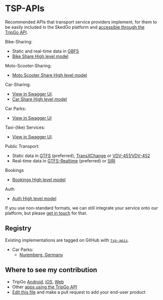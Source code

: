 # TSP-APIs

Recommended APIs that transport service providers implement, for them to be easily included in the SkedGo platform and [accessible through the TripGo API](https://developer.tripgo.com).

Bike-Sharing:

- Static and real-time data in [GBFS](https://github.com/NABSA/gbfs)
- [Bike Share High level model](docs/BikeShare.md) 

Moto-Scooter-Sharing:

- [Moto Scooter Share High level model](docs/MotoScooterShare.md)

Car-Sharing:

- [View in Swagger UI](http://petstore.swagger.io/?url=https://raw.githubusercontent.com/skedgo/TSP-APIs/master/car-share.swagger.yaml).
- [Car Share High level model](docs/CarShare.md)

Car Parks:

- [View in Swagger UI](http://petstore.swagger.io/?url=https://raw.githubusercontent.com/skedgo/TSP-APIs/master/car-park.swagger.yaml)

Taxi-(like) Services:

- [View in Swagger UI](http://petstore.swagger.io/?url=https://raw.githubusercontent.com/skedgo/TSP-APIs/master/taxi.swagger.yaml).

Public Transport:

- Static data in [GTFS](https://developers.google.com/transit/gtfs/reference/) (preferred), [TransXChange](http://naptan.dft.gov.uk/transxchange/) or [VDV-451/VDV-452](http://gdal.org/drv_vdv.html)
- Real-time data in [GTFS-Realtime](https://developers.google.com/transit/gtfs-realtime/reference/) (preferred) or [SIRI](http://user47094.vs.easily.co.uk/siri/)

Bookings
- [Bookings High level model](docs/Bookings.md) 

Auth
- [Auth High level model](docs/Auth.md)

If you use non-standard formats, we can still integrate your service onto our platform, but please [get in touch](mailto:api@tripgo.com) for that.


## Registry

Existing implementations are tagged on GitHub with [`tsp-apis`](https://github.com/topics/tsp-apis).

- Car Parks:
  - [Nuremberg, Germany](https://github.com/skedgo/de-nuremberg-api)
  

## Where to see my contribution

* TripGo [Android](https://play.google.com/store/apps/details?id=com.buzzhives.android.tripplanner), [iOS](https://itunes.apple.com/app/tripgo/id533630842), [Web](https://tripgo.com/)
* Other [apps using the TripGo API](https://skedgo.com/tripgo-api/)
* [Edit this file](https://github.com/skedgo/tripgo.connect/edit/master/README.md) and make a pull request to add your end-user product
